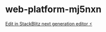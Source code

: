 # web-platform-mj5nxn

[Edit in StackBlitz next generation editor ⚡️](https://stackblitz.com/~/github.com/deepjyotk/web-platform-mj5nxn)